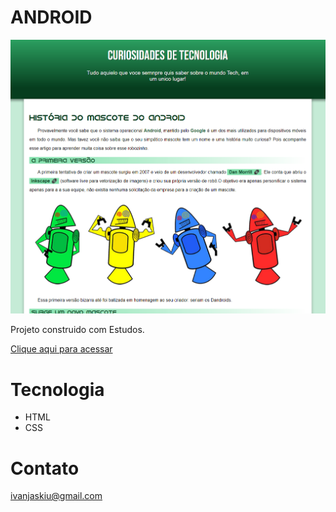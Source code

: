 # ANDROID

![preview](./src/.github/android.png)

Projeto construido com Estudos.

[Clique aqui para acessar]()

# Tecnologia
- HTML
- CSS

# Contato
ivanjaskiu@gmail.com
